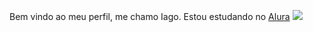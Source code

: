 Bem vindo ao meu perfil, me chamo Iago.
Estou estudando no [Alura](https://cursos.alura.com.br/dashboard)
![](https://www.google.com/url?sa=i&url=https%3A%2F%2Ftenor.com%2Fview%2Fnobru-gif-20085497&psig=AOvVaw3Dm1gcsIPB0QfCGbaLCxzu&ust=1722729841599000&source=images&cd=vfe&opi=89978449&ved=0CBAQjRxqFwoTCKi81vPC14cDFQAAAAAdAAAAABAi)
